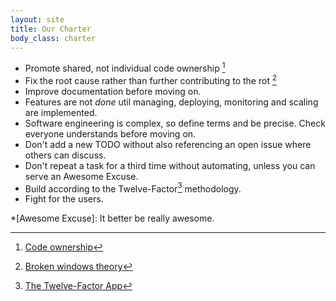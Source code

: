 ```yaml
---
layout: site
title: Our Charter
body_class: charter
---
```


* Promote shared, not individual code ownership [^1]
* Fix the root cause rather than further contributing to
the rot [^2]
* Improve documentation before moving on.
* Features are not *done* util managing, deploying, monitoring and scaling are implemented.
* Software engineering is complex, so define terms and be precise. Check everyone understands before moving on.
* Don't add a new TODO without also referencing an open issue where others can discuss.
* Don't repeat a task for a third time without automating, unless you can serve an Awesome Excuse.
* Build according to the Twelve-Factor[^3] methodology.
* Fight for the users.




[^1]: [Code ownership](https://code.facebook.com/posts/263824650408138/engineering-culture-series-code-ownership/ )
[^2]: [Broken windows theory](http://en.wikipedia.org/wiki/Broken_windows_theory)
[^3]: [The Twelve-Factor App](http://12factor.net/)

*[Awesome Excuse]: It better be really awesome.